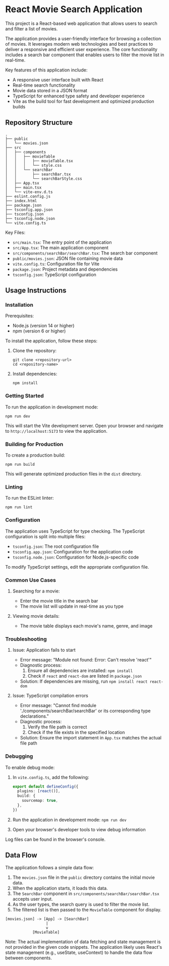 # React Movie Search Application

This project is a React-based web application that allows users to search and filter a list of movies.

The application provides a user-friendly interface for browsing a collection of movies. It leverages modern web technologies and best practices to deliver a responsive and efficient user experience. The core functionality includes a search bar component that enables users to filter the movie list in real-time.

Key features of this application include:
- A responsive user interface built with React
- Real-time search functionality
- Movie data stored in a JSON format
- TypeScript for enhanced type safety and developer experience
- Vite as the build tool for fast development and optimized production builds

## Repository Structure

```
.
├── public
│   └── movies.json
├── src
│   ├── components
│   │   ├── movieTable
│   │   │   ├── movieTable.tsx
│   │   │   └── style.css
│   │   └── searchBar
│   │       ├── searchBar.tsx
│   │       └── searchBarStyle.css
│   ├── App.tsx
│   ├── main.tsx
│   └── vite-env.d.ts
├── eslint.config.js
├── index.html
├── package.json
├── tsconfig.app.json
├── tsconfig.json
├── tsconfig.node.json
└── vite.config.ts
```

Key Files:
- `src/main.tsx`: The entry point of the application
- `src/App.tsx`: The main application component
- `src/components/searchBar/searchBar.tsx`: The search bar component
- `public/movies.json`: JSON file containing movie data
- `vite.config.ts`: Configuration file for Vite
- `package.json`: Project metadata and dependencies
- `tsconfig.json`: TypeScript configuration

## Usage Instructions

### Installation

Prerequisites:
- Node.js (version 14 or higher)
- npm (version 6 or higher)

To install the application, follow these steps:

1. Clone the repository:
   ```
   git clone <repository-url>
   cd <repository-name>
   ```

2. Install dependencies:
   ```
   npm install
   ```

### Getting Started

To run the application in development mode:

```
npm run dev
```

This will start the Vite development server. Open your browser and navigate to `http://localhost:5173` to view the application.

### Building for Production

To create a production build:

```
npm run build
```

This will generate optimized production files in the `dist` directory.

### Linting

To run the ESLint linter:

```
npm run lint
```

### Configuration

The application uses TypeScript for type checking. The TypeScript configuration is split into multiple files:

- `tsconfig.json`: The root configuration file
- `tsconfig.app.json`: Configuration for the application code
- `tsconfig.node.json`: Configuration for Node.js-specific code

To modify TypeScript settings, edit the appropriate configuration file.

### Common Use Cases

1. Searching for a movie:
   - Enter the movie title in the search bar
   - The movie list will update in real-time as you type

2. Viewing movie details:
   - The movie table displays each movie's name, genre, and image

### Troubleshooting

1. Issue: Application fails to start
   - Error message: "Module not found: Error: Can't resolve 'react'"
   - Diagnostic process:
     1. Ensure all dependencies are installed: `npm install`
     2. Check if `react` and `react-dom` are listed in `package.json`
   - Solution: If dependencies are missing, run `npm install react react-dom`

2. Issue: TypeScript compilation errors
   - Error message: "Cannot find module './components/searchBar/searchBar' or its corresponding type declarations."
   - Diagnostic process:
     1. Verify the file path is correct
     2. Check if the file exists in the specified location
   - Solution: Ensure the import statement in `App.tsx` matches the actual file path

### Debugging

To enable debug mode:

1. In `vite.config.ts`, add the following:
   ```typescript
   export default defineConfig({
     plugins: [react()],
     build: {
       sourcemap: true,
     },
   })
   ```

2. Run the application in development mode: `npm run dev`

3. Open your browser's developer tools to view debug information

Log files can be found in the browser's console.

## Data Flow

The application follows a simple data flow:

1. The `movies.json` file in the `public` directory contains the initial movie data.
2. When the application starts, it loads this data.
3. The `SearchBar` component in `src/components/searchBar/searchBar.tsx` accepts user input.
4. As the user types, the search query is used to filter the movie list.
5. The filtered list is then passed to the `MovieTable` component for display.

```
[movies.json] -> [App] -> [SearchBar]
                  |
                  v
            [MovieTable]
```

Note: The actual implementation of data fetching and state management is not provided in the given code snippets. The application likely uses React's state management (e.g., useState, useContext) to handle the data flow between components.